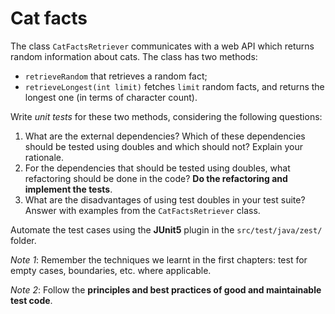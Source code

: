 # Cat facts

The class `CatFactsRetriever` communicates with a web API which returns random information about cats. The class has two methods:
- `retrieveRandom` that retrieves a random fact;
- `retrieveLongest(int limit)` fetches `limit` random facts, and returns the longest one (in terms of character count).

Write *unit tests* for these two methods, considering the following questions:
1. What are the external dependencies? Which of these dependencies should be tested using doubles and which should not? Explain your rationale.
2. For the dependencies that should be tested using doubles, what refactoring should be done in the code? **Do the refactoring and implement the tests**.
3. What are the disadvantages of using test doubles in your test suite? Answer with examples from the `CatFactsRetriever` class.

Automate the test cases using the **JUnit5** plugin in the `src/test/java/zest/` folder.

*Note 1*: Remember the techniques we learnt in the first chapters: test for empty cases, boundaries, etc. where applicable.

*Note 2*: Follow the **principles and best practices of good and maintainable test code**.


